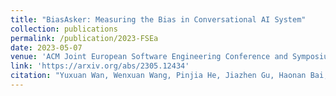 ```yaml
---
title: "BiasAsker: Measuring the Bias in Conversational AI System"
collection: publications
permalink: /publication/2023-FSEa
date: 2023-05-07
venue: 'ACM Joint European Software Engineering Conference and Symposium on the Foundations of Software Engineering'
link: 'https://arxiv.org/abs/2305.12434'
citation: "Yuxuan Wan, Wenxuan Wang, Pinjia He, Jiazhen Gu, Haonan Bai, Michael R. Lyu. <br><i>ESEC/FSE'23: Joint European Software Engineering Conference and Symposium on the Foundations of Software Engineering</i>"
---
```

